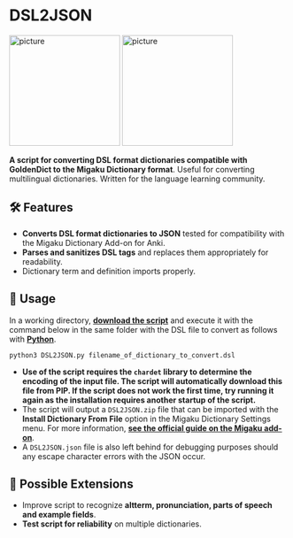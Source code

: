 # DSL2JSON

<p align="left">
  <img src="https://i.postimg.cc/YCVj78ny/image.png" alt="picture" height=200>
  <img src="https://i.postimg.cc/SNbxgJXH/image.png" alt="picture" height=200>
</p>

**A script for converting DSL format dictionaries compatible with GoldenDict to the Migaku Dictionary format**.
Useful for converting multilingual dictionaries. Written for the language learning community.

## 🛠️ Features
- **Converts DSL format dictionaries to JSON** tested for compatibility with the Migaku Dictionary Add-on for Anki.
- **Parses and sanitizes DSL tags** and replaces them appropriately for readability.
- Dictionary term and definition imports properly.

## 📖 Usage
In a working directory, <b><a href="https://github.com/lrorpilla/DSL2JSON/blob/main/DSL2JSON.py">download the script</a></b> and execute it with the command below in the same folder with the DSL file to convert as follows with <b><a href="https://www.python.org/">Python</b></a>.
```
python3 DSL2JSON.py filename_of_dictionary_to_convert.dsl
```
* **Use of the script requires the **`chardet`** library to determine the encoding of the input file. The script will automatically download this file from PIP. If the script does not work the first time, try running it again as the installation requires another startup of the script.**
* The script will output a `DSL2JSON.zip` file that can be imported with the **Install Dictionary From File** option in the Migaku Dictionary Settings menu. For more information, <b><a href="https://www.migaku.io/tools-guides/migaku-dictionary/manual/#installing-dictionaries">see the official guide on the Migaku add-on</a></b>.
* A `DSL2JSON.json` file is also left behind for debugging purposes should any escape character errors with the JSON occur.

## 🚀 Possible Extensions
- Improve script to recognize **altterm, pronunciation, parts of speech and example fields**.
- **Test script for reliability** on multiple dictionaries.
